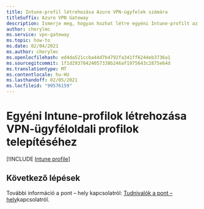 ```yaml
---
title: Intune-profil létrehozása Azure VPN-ügyfelek számára
titleSuffix: Azure VPN Gateway
description: Ismerje meg, hogyan hozhat létre egyéni Intune-profilt az Azure VPN-ügyfelek profiljainak üzembe helyezéséhez.
author: cherylmc
ms.service: vpn-gateway
ms.topic: how-to
ms.date: 02/04/2021
ms.author: cherylmc
ms.openlocfilehash: ed4da521ccba44d7b4792fa341ff6244eb3736a1
ms.sourcegitcommit: 1f1d29378424057338b246af1975643c2875e64d
ms.translationtype: MT
ms.contentlocale: hu-HU
ms.lasthandoff: 02/05/2021
ms.locfileid: "99576159"
---
```

# <a name="create-custom-intune-profiles-to-deploy-vpn-client-profiles"></a>Egyéni Intune-profilok létrehozása VPN-ügyféloldali profilok telepítéséhez

[!INCLUDE [Intune profile](../../includes/vpn-gateway-virtual-wan-vpn-profile-intune.md)]
 
## <a name="next-steps"></a>Következő lépések

További információ a pont – hely kapcsolatról: [Tudnivalók a pont – hely](point-to-site-about.md)kapcsolatról.